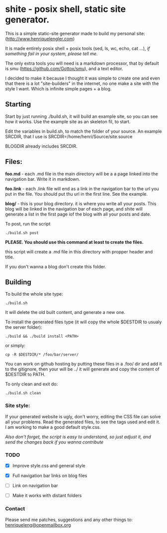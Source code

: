 # shite - posix shell, static site generator.

This is a simple static-site generator made to build my personal site:
(http://www.henriquelengler.com)

It is made entirely posix shell + posix tools (sed, ls, wc, echo, cat
...), *if something fail in your system, please tell me*.

The only extra tools you will need is a markdown processor, that by
default is smu (https://github.com/Gottox/smu), and a text editor.

I decided to make it because I thought it was simple to create one and even
that there is a lot "site-builders" in the internet, no one make a site
with the style I want. Which is infinite simple pages + a blog.

## Starting
Start by just running ./build.sh, it will build an example site, so you
can see how it works. Use the example site as an skeleton fil, to start.

Edit the variables in build.sh, to match the folder of your source.
An example SRCDIR, that I use is SRCDIR=/home/henri/Source/site.source

BLOGDIR already includes SRCDIR.

## Files:

**foo.md** - each .md file in the main directory will be a a page linked
into the navigation bar. Write it in markdown.

**foo.link** - each .link file will end as a link in the navigation bar
to the url you put in the file. You should put thu url in the first
line. See the example.

**blog/** - this is your blog directory. it is where you write all 
your posts. This blog will be linked in the navigation bar of each page, 
and shite will generate a list in the first page iof the blog with all 
your posts and date.

To post, run the script 

    ./build.sh post

**PLEASE. You should use this command at least to create the files.**

this script will create a .md file in this directory with propper header and
title.

If you don't wanna a blog don't create this folder.

## Building

To build the whole site type:

    ./build.sh

It will delete the old built content, and generate a new one.

To install the generated files type (it will copy the whole $DESTDIR to
<PATH> usualy the server folder):

    ./build && ./build install <PATH>

or simply:

	cp -R $DESTDIR/* /foo/bar/server/

You can work on github hosting by putting these files in a .foo/ dir and
add it to the gitignore, then your <PATH> will be ../
it will generate and copy the content of $DESTDIR to PATH.

To only clean and exit do:

    ./build.sh clean

### Site style:

If your generated website is ugly, don't worry, editing the CSS file can solve all 
your problems. Read the generated files, to see the tags used and edit
it. I am working to make a good default style.css.

*Also don't forget, the script is easy to understand, so just adjust
it, and send the changes back if you wanna contribute*

### TODO
- [x] Improve style.css and general style

- [x] Full navigation bar links on blog files

- [ ] Link on navigation bar

- [ ] Make it works with distant folders

### Contact
Please send me patches, suggestions and any other things to:
<henriqueleng@openmailbox.org>
